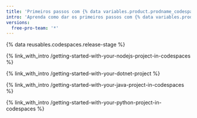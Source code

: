 ```yaml
---
title: 'Primeiros passos com {% data variables.product.prodname_codespaces %}'
intro: 'Aprenda como dar os primeiros passos com {% data variables.product.prodname_codespaces %}, incluindo a configuração para linguagens específicas.'
versions:
  free-pro-team: '*'
---
```


{% data reusables.codespaces.release-stage %}

{% link_with_intro /getting-started-with-your-nodejs-project-in-codespaces %}

{% link_with_intro /getting-started-with-your-dotnet-project %}

{% link_with_intro /getting-started-with-your-java-project-in-codespaces %}

{% link_with_intro /getting-started-with-your-python-project-in-codespaces %}

